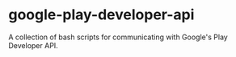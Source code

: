 # google-play-developer-api
A collection of bash scripts for communicating with Google's Play Developer API.
